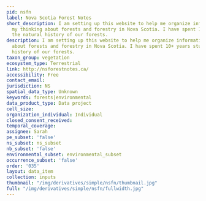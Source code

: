 ```yaml
---
pid: nsfn
label: Nova Scotia Forest Notes
short_description: I am setting up this website to help me organize information and
  my thinking about forests and forestry in Nova Scotia. I have spent 10+ years studying
  the natural history of our forests.
description: I am setting up this website to help me organize information and my thinking
  about forests and forestry in Nova Scotia. I have spent 10+ years studying the natural
  history of our forests.
taxon_group: vegetation
ecosystem_type: Terrestrial
link: http://nsforestnotes.ca/
accessibility: Free
contact_email: 
jurisdiction: NS
spatial_data_type: Unknown
keywords: forests|environmental
data_product_type: Data project
cell_size: 
organization_individual: Individual
closed_consent_received: 
temporal_coverage: 
assignee: Sarah
pe_subset: 'false'
ns_subset: ns_subset
nb_subset: 'false'
environmental_subset: environmental_subset
occurrence_subset: 'false'
order: '035'
layout: data_item
collection: inputs
thumbnail: "/img/derivatives/simple/nsfn/thumbnail.jpg"
full: "/img/derivatives/simple/nsfn/fullwidth.jpg"
---
```

